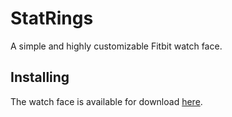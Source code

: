 # StatRings
A simple and highly customizable Fitbit watch face.

## Installing
The watch face is available for download [here](https://gallery.fitbit.com/details/4e26dc82-4a54-4699-88f5-447f2284ab10).